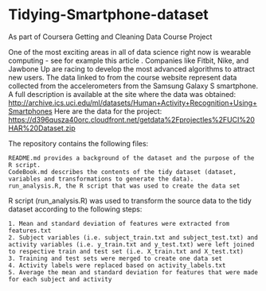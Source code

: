 # Tidying-Smartphone-dataset
As part of Coursera Getting and Cleaning Data Course Project

One of the most exciting areas in all of data science right now is wearable computing - see for example this article . Companies like Fitbit, Nike, and Jawbone Up are racing to develop the most advanced algorithms to attract new users. The data linked to from the course website represent data collected from the accelerometers from the Samsung Galaxy S smartphone. A full description is available at the site where the data was obtained:
http://archive.ics.uci.edu/ml/datasets/Human+Activity+Recognition+Using+Smartphones
Here are the data for the project:
https://d396qusza40orc.cloudfront.net/getdata%2Fprojectles%2FUCI%20HAR%20Dataset.zip

The repository contains the following files:

  	README.md provides a background of the dataset and the purpose of the R script.
  	CodeBook.md describes the contents of the tidy dataset (dataset, variables and transformations to generate the data).
 	run_analysis.R, the R script that was used to create the data set 

R script (run_analysis.R) was used to transform the source data to the tidy dataset according to the following steps:

	1. Mean and standard deviation of features were extracted from features.txt
	2. Subject variables (i.e. subject_train.txt and subject_test.txt) and activity variables (i.e. y_train.txt and y_test.txt) were left joined to respective train and test set (i.e. X_train.txt and X_test.txt)
	3. Training and test sets were merged to create one data set
	4. Activity labels were replaced based on activity_labels.txt
	5. Average the mean and standard deviation for features that were made for each subject and activity
